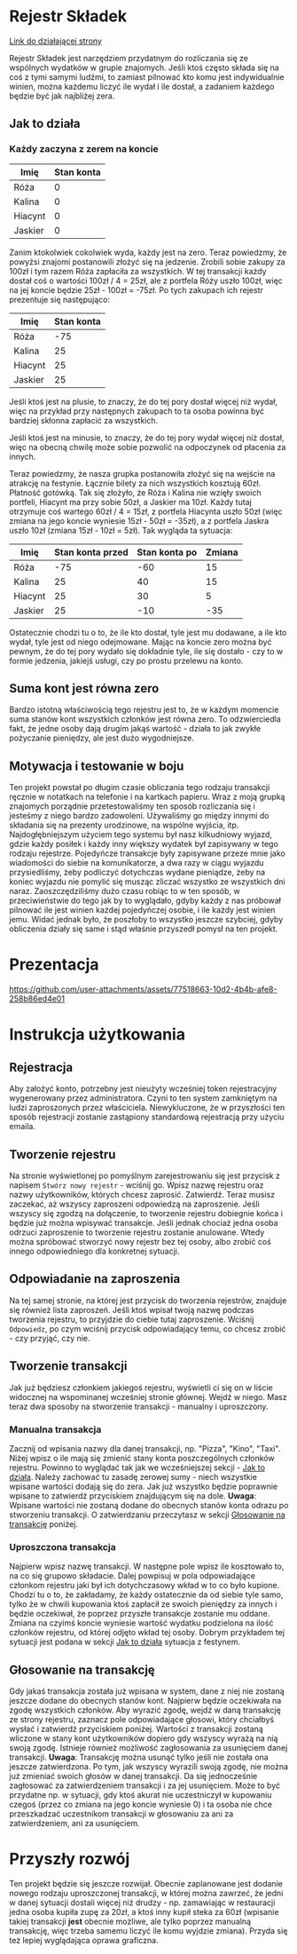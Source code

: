 # Rejestr Składek

[Link do działającej strony](https://frog02-20448.wykr.es/)

Rejestr Składek jest narzędziem przydatnym do rozliczania się ze wspólnych
wydatków w grupie znajomych. Jeśli ktoś często składa się na coś z tymi samymi
ludźmi, to zamiast pilnować kto komu jest indywidualnie winien, można każdemu
liczyć ile wydał i ile dostał, a zadaniem każdego będzie być jak najbliżej zera.

## Jak to działa

### Każdy zaczyna z zerem na koncie

| Imię      | Stan konta |
| --------- | ---------- |
| Róża      | 0          |
| Kalina    | 0          |
| Hiacynt   | 0          |
| Jaskier   | 0          |

Zanim ktokolwiek cokolwiek wyda, każdy jest na zero. Teraz powiedzmy, że
powyźsi znajomi postanowili złożyć się na jedzenie. Zrobili sobie zakupy za
100zł i tym razem Róża zapłaciła za wszystkich. W tej transakcji każdy dostał
coś o wartości 100zł / 4 = 25zł, ale z portfela Róży uszło 100zł, więc na jej
koncie będzie 25zł - 100zł = -75zł. Po tych zakupach ich rejestr prezentuje się
następująco:

| Imię      | Stan konta |
| --------- | ---------- |
| Róża      | -75        |
| Kalina    | 25         |
| Hiacynt   | 25         |
| Jaskier   | 25         |

Jeśli ktoś jest na plusie, to znaczy, że do tej pory dostał więcej niż wydał,
więc na przykład przy następnych zakupach to ta osoba powinna być bardziej
skłonna zapłacić za wszystkich.

Jeśli ktoś jest na minusie, to znaczy, że do tej pory wydał więcej niż dostał,
więc na obecną chwilę może sobie pozwolić na odpoczynek od płacenia za innych.

Teraz powiedzmy, że nasza grupka postanowiła złożyć się na wejście na atrakcję
na festynie. Łącznie bilety za nich wszystkich kosztują 60zł. Płatność gotówką.
Tak się złożyło, że Róża i Kalina nie wzięły swoich portfeli, Hiacynt ma przy
sobie 50zł, a Jaskier ma 10zł. Każdy tutaj otrzymuje coś wartego
60zł / 4 = 15zł, z portfela Hiacynta uszło 50zł (więc zmiana na jego koncie
wyniesie 15zł - 50zł = -35zł), a z portfela Jaskra uszło 10zł
(zmiana 15zł - 10zł = 5zł). Tak wygląda ta sytuacja:

| Imię      | Stan konta przed | Stan konta po | Zmiana |
| --------- | ---------------- | ------------- | ------ |
| Róża      | -75              | -60           | 15     |
| Kalina    | 25               | 40            | 15     |
| Hiacynt   | 25               | 30            | 5      |
| Jaskier   | 25               | -10           | -35    |

Ostatecznie chodzi tu o to, że ile kto dostał, tyle jest mu dodawane, a ile kto
wydał, tyle jest od niego odejmowane. Mając na koncie zero można być pewnym, że
do tej pory wydało się dokładnie tyle, ile się dostało - czy to w formie
jedzenia, jakiejś usługi, czy po prostu przelewu na konto.

## Suma kont jest równa zero

Bardzo istotną właściwością tego rejestru jest to, że w każdym momencie suma
stanów kont wszystkich członków jest równa zero. To odzwierciedla fakt, że jedne
osoby dają drugim jakąś wartość - działa to jak zwykłe pożyczanie pieniędzy, ale
jest dużo wygodniejsze.

## Motywacja i testowanie w boju

Ten projekt powstał po długim czasie obliczania tego rodzaju transakcji ręcznie
w notatkach na telefonie i na kartkach papieru. Wraz z moją grupką znajomych
porządnie przetestowaliśmy ten sposób rozliczania się i jesteśmy z niego bardzo
zadowoleni. Używaliśmy go między innymi do składania się na prezenty
urodzinowe, na wspólne wyjścia, itp. Najdogłębniejszym użyciem tego systemu był
nasz kilkudniowy wyjazd, gdzie każdy posiłek i każdy inny większy wydatek był
zapisywany w tego rodzaju rejestrze. Pojedyńcze transakcje były zapisywane
przeze mnie jako wiadomości do siebie na komunikatorze, a dwa razy w ciągu
wyjazdu przysiedliśmy, żeby podliczyć dotychczas wydane pieniądze, żeby na
koniec wyjazdu nie pomylić się musząc zliczać wszystko ze wszystkich dni naraz.
Zaoszczędziliśmy dużo czasu robiąc to w ten sposób, w przeciwieństwie do tego
jak by to wyglądało, gdyby każdy z nas próbował pilnować ile jest winien każdej
pojedyńczej osobie, i ile każdy jest winien jemu. Widać jednak było, że poszłoby
to wszystko jeszcze szybciej, gdyby obliczenia działy się same i stąd właśnie
przyszedł pomysł na ten projekt.

# Prezentacja

https://github.com/user-attachments/assets/77518663-10d2-4b4b-afe8-258b86ed4e01

# Instrukcja użytkowania

## Rejestracja

Aby założyć konto, potrzebny jest nieużyty wcześniej token rejestracyjny
wygenerowany przez administratora. Czyni to ten system zamkniętym na ludzi
zaproszonych przez właściciela. Niewykluczone, że w przyszłości ten sposób
rejestracji zostanie zastąpiony standardową rejestracją przy użyciu emaila.

## Tworzenie rejestru

Na stronie wyświetlonej po pomyślnym zarejestrowaniu się jest przycisk z napisem
```Stwórz nowy rejestr``` - wciśnij go. Wpisz nazwę rejestru oraz nazwy
użytkowników, których chcesz zaprosić. Zatwierdź. Teraz musisz zaczekać, aż
wszyscy zaproszeni odpowiedzą na zaproszenie. Jeśli wszyscy się zgodzą na
dołączenie, to tworzenie rejestru dobiegnie końca i będzie już można wpisywać
transakcje. Jeśli jednak chociaż jedna osoba odrzuci zaproszenie to tworzenie
rejestru zostanie anulowane. Wtedy można spróbować stworzyć nowy rejestr bez
tej osoby, albo zrobić coś innego odpowiedniego dla konkretnej sytuacji.

## Odpowiadanie na zaproszenia

Na tej samej stronie, na której jest przycisk do tworzenia rejestrów, znajduje
się również lista zaproszeń. Jeśli ktoś wpisał twoją nazwę podczas tworzenia
rejestru, to przyjdzie do ciebie tutaj zaproszenie. Wciśnij ```Odpowiedz```, po
czym wciśnij przycisk odpowiadający temu, co chcesz zrobić - czy przyjąć,
czy nie.

## Tworzenie transakcji

Jak już będziesz członkiem jakiegoś rejestru, wyświetli ci się on w liście
widocznej na wspominanej wcześniej stronie głównej. Wejdź w niego. Masz teraz
dwa sposoby na stworzenie transakcji - manualny i uproszczony.

### Manualna transakcja

Zacznij od wpisania nazwy dla danej transakcji, np. "Pizza", "Kino", "Taxi".
Niżej wpisz o ile mają się zmienić stany konta poszczególnych członków rejestru.
Powinno to wyglądać tak jak we wcześniejszej sekcji -
[Jak to działa](#jak-to-działa). Należy zachować tu zasadę zerowej sumy -
niech wszystkie wpisane wartości dodają się do zera. Jak już wszystko będzie
poprawnie wpisane to zatwierdź przyciskiem znajdującym się na dole. **Uwaga**:
Wpisane wartości nie zostaną dodane do obecnych stanów konta odrazu po
stworzeniu transakcji. O zatwierdzaniu przeczytasz w sekcji
[Głosowanie na transakcję](#głosowanie-na-transakcję) poniżej.

### Uproszczona transakcja

Najpierw wpisz nazwę transakcji. W następne pole wpisz ile kosztowało to, na co
się grupowo składacie. Dalej powpisuj w pola odpowiadające członkom rejestru
jaki był ich dotychczasowy wkład w to co było kupione. Chodzi tu o to, że
zakładamy, że każdy ostatecznie da od siebie tyle samo, tylko że w chwili
kupowania ktoś zapłacił ze swoich pieniędzy za innych i będzie oczekiwał, że
poprzez przyszłe transakcje zostanie mu oddane. Zmiana na czyimś koncie wyniesie
wartość wydatku podzielona na ilość członków rejestru, od której odjęto wkład
tej osoby. Dobrym przykładem tej sytuacji jest podana w sekcji
[Jak to działa](#jak-to-działa) sytuacja z festynem.

## Głosowanie na transakcję

Gdy jakaś transakcja została już wpisana w system, dane z niej nie zostaną
jeszcze dodane do obecnych stanów kont. Najpierw będzie oczekiwała na zgodę
wszystkich członków. Aby wyrazić zgodę, wejdź w daną transakcję ze strony
rejestru, zaznacz pole odpowiadające głosowi, który chciałbyś wysłać i zatwierdź
przyciskiem poniżej. Wartości z transakcji zostaną wliczone w stany kont
użytkowników dopiero gdy wszyscy wyrażą na nią swoją zgodę. Istnieje również
możliwość zagłosowania za usunięciem danej transakcji. **Uwaga**: Transakcję
można usunąć tylko jeśli nie została ona jeszcze zatwierdzona. Po tym, jak
wszyscy wyrazili swoją zgodę, nie można już zmieniać swoich głosów w danej
transakcji. Da się jednocześnie zagłosować za zatwierdzeniem transakcji i za jej
usunięciem. Może to być przydatne np. w sytuacji, gdy ktoś akurat nie
uczestniczył w kupowaniu czegoś (przez co zmiana na jego koncie wyniesie 0)
i ta osoba nie chce przeszkadzać uczestnikom transakcji w głosowaniu za ani za
zatwierdzeniem, ani za usunięciem.

# Przyszły rozwój

Ten projekt będzie się jeszcze rozwijał. Obecnie zaplanowane jest dodanie nowego
rodzaju uproszczonej transakcji, w której można zawrzeć, że jedni w danej
sytuacji dostali więcej niż drudzy - np. zamawiając w restauracji jedna osoba
kupiła zupę za 20zł, a ktoś inny kupił steka za 60zł (wpisanie takiej transakcji
**jest** obecnie możliwe, ale tylko poprzez manualną transakcję, więc trzeba
samemu liczyć ile komu wyjdzie zmiana). Przyda się też lepiej wyglądająca oprawa
graficzna.
